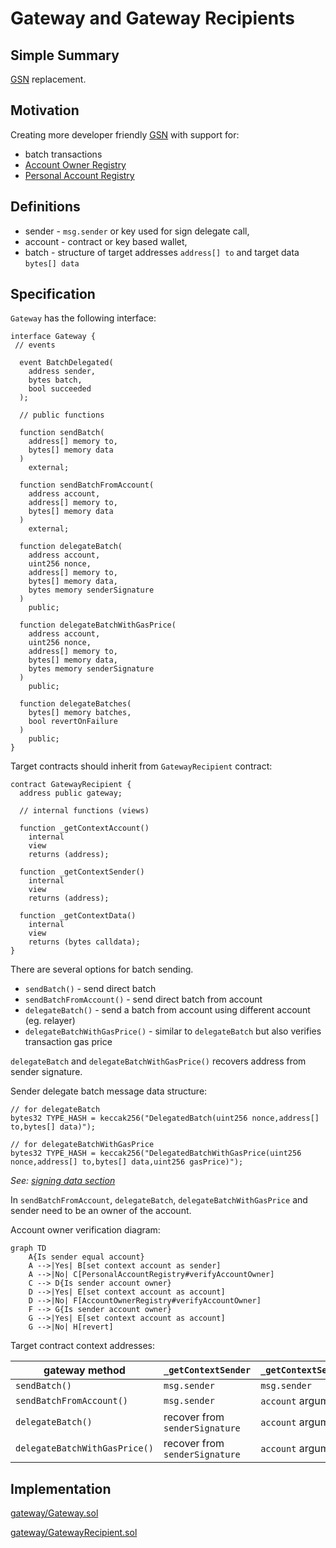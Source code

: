 # Gateway and Gateway Recipients

## Simple Summary

[GSN](https://www.opengsn.org/) replacement.

## Motivation

Creating more developer friendly [GSN](https://www.opengsn.org/) with support for:
* batch transactions
* [Account Owner Registry](./account-owner-registry.md)
* [Personal Account Registry](./personal-account-registry.md)

## Definitions

* sender - `msg.sender` or key used for sign delegate call,
* account - contract or key based wallet,
* batch - structure of target addresses `address[] to` and target data `bytes[] data`

## Specification

`Gateway` has the following interface:

```solidity
interface Gateway {
 // events

  event BatchDelegated(
    address sender,
    bytes batch,
    bool succeeded
  );

  // public functions

  function sendBatch(
    address[] memory to,
    bytes[] memory data
  )
    external;

  function sendBatchFromAccount(
    address account,
    address[] memory to,
    bytes[] memory data
  )
    external;

  function delegateBatch(
    address account,
    uint256 nonce,
    address[] memory to,
    bytes[] memory data,
    bytes memory senderSignature
  )
    public;

  function delegateBatchWithGasPrice(
    address account,
    uint256 nonce,
    address[] memory to,
    bytes[] memory data,
    bytes memory senderSignature
  )
    public;

  function delegateBatches(
    bytes[] memory batches,
    bool revertOnFailure
  )
    public;
}
```

Target contracts should inherit from `GatewayRecipient` contract:

```solidity
contract GatewayRecipient {
  address public gateway;

  // internal functions (views)

  function _getContextAccount()
    internal
    view
    returns (address);

  function _getContextSender()
    internal
    view
    returns (address);

  function _getContextData()
    internal
    view
    returns (bytes calldata);
}

```

There are several options for batch sending.

* `sendBatch()` - send direct batch
* `sendBatchFromAccount()` - send direct batch from account
* `delegateBatch()` - send a batch from account using different account (eg. relayer)
* `delegateBatchWithGasPrice()` - similar to `delegateBatch` but also verifies transaction gas price

`delegateBatch` and `delegateBatchWithGasPrice()`  recovers address from sender signature. 

Sender delegate batch message data structure:

```solidity
// for delegateBatch
bytes32 TYPE_HASH = keccak256("DelegatedBatch(uint256 nonce,address[] to,bytes[] data)");

// for delegateBatchWithGasPrice
bytes32 TYPE_HASH = keccak256("DelegatedBatchWithGasPrice(uint256 nonce,address[] to,bytes[] data,uint256 gasPrice)");
```
*See: [signing data section](../signing-data.md)* 

In `sendBatchFromAccount`, `delegateBatch`, `delegateBatchWithGasPrice` and sender need to be an owner of the account.

Account owner verification diagram: 

```mermaid
graph TD
    A{Is sender equal account}
    A -->|Yes| B[set context account as sender]
    A -->|No| C[PersonalAccountRegistry#verifyAccountOwner] 
    C --> D{Is sender account owner}
    D -->|Yes| E[set context account as account]
    D -->|No| F[AccountOwnerRegistry#verifyAccountOwner] 
    F --> G{Is sender account owner}
    G -->|Yes| E[set context account as account]
    G -->|No| H[revert] 
```

Target contract context addresses:

| gateway method | `_getContextSender` | `_getContextSender` |
| --- | --- | --- |
| `sendBatch()` | `msg.sender` | `msg.sender` | 
| `sendBatchFromAccount()` | `msg.sender` | `account` argument | 
| `delegateBatch()` | recover from `senderSignature` | `account` argument | 
| `delegateBatchWithGasPrice()` | recover from `senderSignature` | `account` argument | 


## Implementation

[gateway/Gateway.sol](../../src/gateway/Gateway.sol)

[gateway/GatewayRecipient.sol](../../src/gateway/GatewayRecipient.sol)
